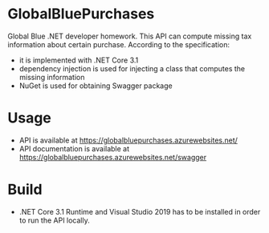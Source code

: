 GlobalBluePurchases
==========
Global Blue .NET developer homework. This API can compute missing tax information about certain purchase. According to the specification:
- it is implemented with .NET Core 3.1
- dependency injection is used for injecting a class that computes the missing information
- NuGet is used for obtaining Swagger package

# Usage
- API is available at https://globalbluepurchases.azurewebsites.net/
- API documentation is available at https://globalbluepurchases.azurewebsites.net/swagger

# Build
- .NET Core 3.1 Runtime and Visual Studio 2019 has to be installed in order to run the API locally.

